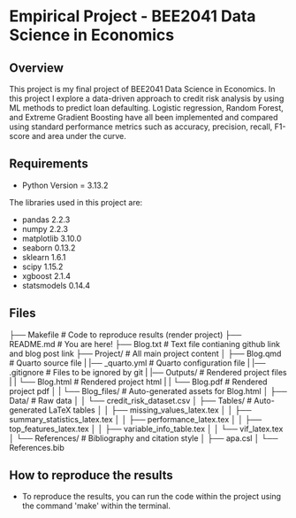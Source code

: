 # Empirical Project - BEE2041 Data Science in Economics

## Overview
This project is my final project of BEE2041 Data Science in Economics. In this project I explore a data-driven approach to credit risk analysis by using ML methods to predict loan defaulting. Logistic regression, Random Forest, and Extreme Gradient Boosting have all been implemented and compared using standard performance metrics such as accuracy, precision, recall, F1-score and area under the curve.

## Requirements
- Python Version = 3.13.2

The libraries used in this project are:
- pandas 2.2.3
- numpy 2.2.3
- matplotlib 3.10.0
- seaborn 0.13.2
- sklearn 1.6.1
- scipy 1.15.2
- xgboost 2.1.4
- statsmodels 0.14.4

## Files

├── Makefile                 # Code to reproduce results (render project)
├── README.md                # You are here!
├── Blog.txt                 # Text file contianing github link and blog post link
├── Project/                 # All main project content
│   ├── Blog.qmd             # Quarto source file
|   |── _quarto.yml          # Quarto configuration file
|   |── .gitignore           # Files to be ignored by git
|   |── Outputs/             # Rendered project files
|   |   └── Blog.html         # Rendered project html
|   |   └── Blog.pdf         # Rendered project pdf
│   |   └── Blog_files/      # Auto-generated assets for Blog.html
│   ├── Data/                # Raw data
│   │   └── credit_risk_dataset.csv
│   ├── Tables/              # Auto-generated LaTeX tables
│   │   ├── missing_values_latex.tex
│   │   ├── summary_statistics_latex.tex
│   │   ├── performance_latex.tex
│   │   ├── top_features_latex.tex
│   │   ├── variable_info_table.tex
│   │   └── vif_latex.tex
│   └── References/          # Bibliography and citation style
│       ├── apa.csl
│       └── References.bib

## How to reproduce the results
- To reproduce the results, you can run the code within the project using the command 'make' within the terminal.